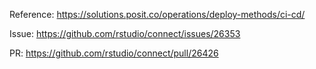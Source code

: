 

Reference: <https://solutions.posit.co/operations/deploy-methods/ci-cd/> 

Issue: <https://github.com/rstudio/connect/issues/26353> 

PR: <https://github.com/rstudio/connect/pull/26426>

